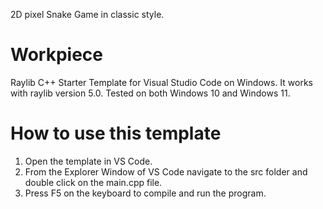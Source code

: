 2D pixel Snake Game in classic style.

# Workpiece
Raylib C++ Starter Template for Visual Studio Code on Windows.
It works with raylib version 5.0. Tested on both Windows 10 and Windows 11.

# How to use this template
1. Open the template in VS Code.
2. From the Explorer Window of VS Code navigate to the src folder and double click on the main.cpp file.
3. Press F5 on the keyboard to compile and run the program.
